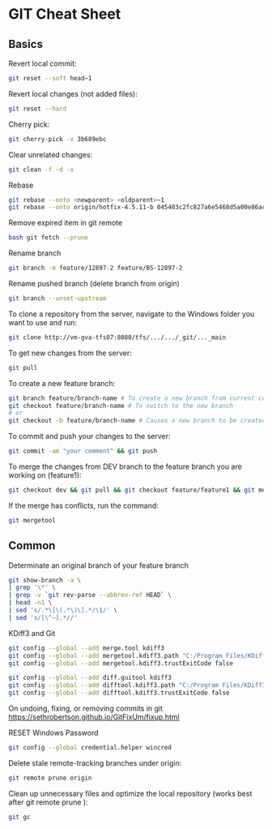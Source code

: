 # GIT Cheat Sheet
## Basics
Revert local commit:
```bash
git reset --soft head~1
```
Revert local changes (not added files):
```bash
git reset --hard
```
Cherry pick:
```bash
git cherry-pick -x 3b689ebc
```
Clear unrelated changes:
```bash
git clean -f -d -x
```
Rebase
```bash
git rebase --onto <newparent> <oldparent>~1
git rebase --onto origin/hotfix-4.5.11-b 045403c2fc827a6e5468d5a00e86acfce9a20187
```
Remove expired item in git remote
```bash
bash git fetch --prune
```
Rename branch
```bash
git branch -m feature/12897-2 feature/BS-12897-2
```
Rename pushed branch (delete branch from origin)
```bash
git branch --unset-upstream
```
To clone a repository from the server, navigate to the Windows folder you want to use and run:
```bash
git clone http://vm-gva-tfs07:8080/tfs/.../.../_git/..._main
```
To get new changes from the server:
```bash
git pull
```
To create a new feature branch:
```bash
git branch feature/branch-name # To create a new branch from current commit without switching to that branch
git checkout feature/branch-name # To switch to the new branch
# or
git checkout -b feature/branch-name # Causes a new branch to be created as if "git branch" were called and then checked out
```
To commit and push your changes to the server:
```bash
git commit -am "your comment" && git push
```
To merge the changes from DEV branch to the feature branch you are working on (feature1):
```bash
git checkout dev && git pull && git checkout feature/feature1 && git merge dev
```
If the merge has conflicts, run the command:
```bash
git mergetool
```
## Common
Determinate an original branch of your feature branch
```bash
git show-branch -a \
| grep '\*' \
| grep -v `git rev-parse --abbrev-ref HEAD` \
| head -n1 \
| sed 's/.*\[\(.*\)\].*/\1/' \
| sed 's/[\^~].*//'
```
KDiff3 and Git
```bash
git config --global --add merge.tool kdiff3
git config --global --add mergetool.kdiff3.path "C:/Program Files/KDiff3/kdiff3.exe"
git config --global --add mergetool.kdiff3.trustExitCode false

git config --global --add diff.guitool kdiff3
git config --global --add difftool.kdiff3.path "C:/Program Files/KDiff3/kdiff3.exe"
git config --global --add difftool.kdiff3.trustExitCode false
```
On undoing, fixing, or removing commits in git
https://sethrobertson.github.io/GitFixUm/fixup.html

RESET Windows Password
```bash
git config --global credential.helper wincred
```
Delete stale remote-tracking branches under origin:
```bash
git remote prune origin
```
Clean up unnecessary files and optimize the local repository (works best after git remote prune <remote-name>):
```bash
git gc
```
